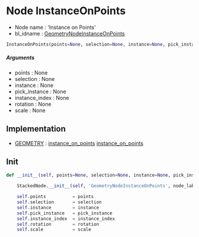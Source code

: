 # Node InstanceOnPoints

- Node name : 'Instance on Points'
- bl_idname : [GeometryNodeInstanceOnPoints](https://docs.blender.org/api/current/bpy.types.GeometryNodeInstanceOnPoints.html)


``` python
InstanceOnPoints(points=None, selection=None, instance=None, pick_instance=None, instance_index=None, rotation=None, scale=None, node_label=None, node_color=None)
```
##### Arguments

- points : None
- selection : None
- instance : None
- pick_instance : None
- instance_index : None
- rotation : None
- scale : None

## Implementation

- [GEOMETRY](/docs/GeoNodes/socket_GEOMETRY.md) : [instance_on_points](/docs/GeoNodes/socket_GEOMETRY.md#instance_on_points) [instance_on_points](/docs/GeoNodes/socket_GEOMETRY.md#instance_on_points)

## Init

``` python
def __init__(self, points=None, selection=None, instance=None, pick_instance=None, instance_index=None, rotation=None, scale=None, node_label=None, node_color=None):

    StackedNode.__init__(self, 'GeometryNodeInstanceOnPoints', node_label=node_label, node_color=node_color)

    self.points          = points
    self.selection       = selection
    self.instance        = instance
    self.pick_instance   = pick_instance
    self.instance_index  = instance_index
    self.rotation        = rotation
    self.scale           = scale
```
